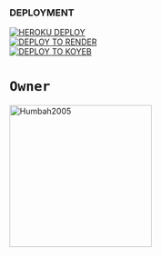 
### DEPLOYMENT
 
<a href='https://dashboard.heroku.com/new?template=https://github.cohumbah2005/humbah-session' target="_blank"><img alt='HEROKU DEPLOY' src='https://img.shields.io/badge/-HEROKU DEPLOY-black?style=for-the-badge&logo=heroku&logoColor=white'/>
 <br>
<a href='https://dashboard.render.com' target="_blank">
    <img alt='DEPLOY TO RENDER' src='https://img.shields.io/badge/-DEPLOY TO RENDER-black?style=for-the-badge&logo=render&logoColor=white'/>
</a>
 <br>
<a href='https://app.koyeb.com' target="_blank">
    <img alt='DEPLOY TO KOYEB' src='https://img.shields.io/badge/-DEPLOY TO KOYEB-black?style=for-the-badge&logo=koyeb&logoColor=white'/>
</a>


# `Owner`

 <a href="https://github.com/https://files.catbox.moe/wdn1oa.jpg"><img src="https://github.com/https://files.catbox.moe/wdn1oa.jpg" width="250" height="250" alt="Humbah2005"/></a>

   
